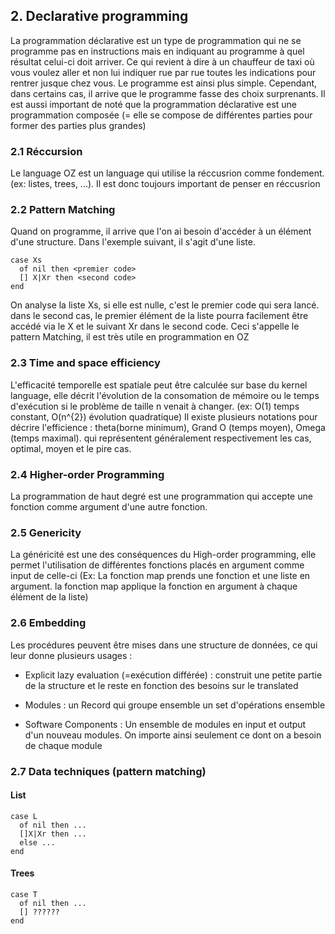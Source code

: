 ## 2. Declarative programming

La programmation déclarative est un type de programmation qui ne se programme pas en instructions mais en indiquant au programme à quel résultat celui-ci doit arriver. Ce qui revient à dire à un chauffeur de taxi où vous voulez aller et non lui indiquer rue par rue toutes les indications pour rentrer jusque chez vous. Le programme est ainsi plus simple. Cependant, dans certains cas, il arrive que le programme fasse des choix surprenants. Il est aussi important de noté que la programmation déclarative est une programmation composée (= elle se compose de différentes parties pour former des parties plus grandes)

### 2.1 Réccursion
Le language OZ est un language qui utilise la réccusrion comme fondement. (ex: listes, trees, ...).
Il est donc toujours important de penser en réccusrion

### 2.2 Pattern Matching
Quand on programme, il arrive que l'on ai besoin d'accéder à un élément d'une structure. Dans l'exemple suivant, il s'agit d'une liste.
```
case Xs
  of nil then <premier code>
  [] X|Xr then <second code>
end
```
On analyse la liste Xs, si elle est nulle, c'est le premier code qui sera lancé. dans le second cas, le premier élément de la liste pourra facilement être accédé via le X et le suivant Xr dans le second code. Ceci s'appelle le pattern Matching, il est très utile en programmation en OZ

### 2.3 Time and space efficiency
L'efficacité temporelle est spatiale peut être calculée sur base du kernel language, elle décrit l'évolution de la consomation de mémoire ou le temps d'exécution si le problème de taille n venait à changer. (ex:  O(1) temps constant, O(n^{2}) évolution quadratique)
Il existe plusieurs notations pour décrire l'efficience : theta(borne minimum), Grand O (temps moyen), Omega (temps maximal). qui représentent généralement respectivement les cas, optimal, moyen et le pire cas.

### 2.4 Higher-order Programming
La programmation de haut degré est une programmation qui accepte une fonction comme argument d'une autre fonction.   

### 2.5 Genericity
La généricité est une des conséquences du High-order programming, elle permet l'utilisation de différentes fonctions placés en argument comme input de celle-ci (Ex: La fonction map prends une fonction et une liste en argument. la fonction map applique la fonction en argument à chaque élément de la liste)

### 2.6 Embedding
Les procédures peuvent être mises dans une structure de données, ce qui leur donne plusieurs usages :

* Explicit lazy evaluation (=exécution différée) : construit une petite partie de la structure et le reste en fonction des besoins sur le translated

* Modules : un Record qui groupe ensemble un set d'opérations ensemble

* Software Components : Un ensemble de modules en input et output d'un nouveau modules. On importe ainsi seulement ce dont on a besoin de chaque module

### 2.7 Data techniques (pattern matching)
#### List
```
case L
  of nil then ...
  []X|Xr then ...
  else ...
end
```
#### Trees
```
case T
  of nil then ...
  [] ??????
end
```